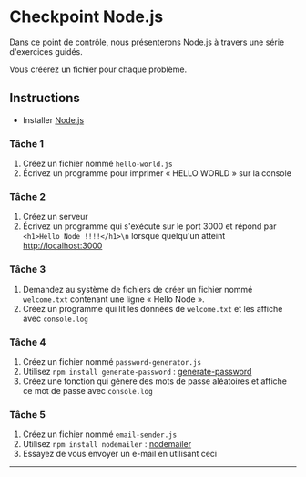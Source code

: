 # Checkpoint Node.js

Dans ce point de contrôle, nous présenterons Node.js à travers une série d'exercices guidés.

Vous créerez un fichier pour chaque problème.

## Instructions

- Installer [Node.js](http://nodejs.org/)

### Tâche 1

1. Créez un fichier nommé `hello-world.js`
2. Écrivez un programme pour imprimer « HELLO WORLD » sur la console

### Tâche 2

1. Créez un serveur
2. Écrivez un programme qui s'exécute sur le port 3000 et répond par `<h1>Hello Node !!!!</h1>\n` lorsque quelqu'un atteint [http://localhost:3000](http://localhost:3000)

### Tâche 3

1. Demandez au système de fichiers de créer un fichier nommé `welcome.txt` contenant une ligne « Hello Node ».
2. Créez un programme qui lit les données de `welcome.txt` et les affiche avec `console.log`

### Tâche 4

1. Créez un fichier nommé `password-generator.js`
2. Utilisez `npm install generate-password` : [generate-password](https://www.npmjs.com/package/generate-password)
3. Créez une fonction qui génère des mots de passe aléatoires et affiche ce mot de passe avec `console.log`

### Tâche 5

1. Créez un fichier nommé `email-sender.js`
2. Utilisez `npm install nodemailer` : [nodemailer](https://www.w3schools.com/nodejs/nodejs_email.asp)
3. Essayez de vous envoyer un e-mail en utilisant ceci

---
